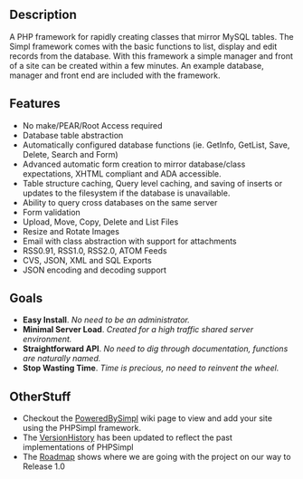 ## Description ##
A PHP framework for rapidly creating classes that mirror MySQL tables. The Simpl framework comes with the basic functions to list, display and edit records from the database. With this framework a simple manager and front of a site can be created within a few minutes. An example database, manager and front end are included with the framework.

## Features ##
  * No make/PEAR/Root Access required
  * Database table abstraction
  * Automatically configured database functions (ie. GetInfo, GetList, Save, Delete, Search and Form)
  * Advanced automatic form creation to mirror database/class expectations, XHTML compliant and ADA accessible.
  * Table structure caching, Query level caching, and saving of inserts or updates to the filesystem if the database is unavailable.
  * Ability to query cross databases on the same server
  * Form validation
  * Upload, Move, Copy, Delete and List Files
  * Resize and Rotate Images
  * Email with class abstraction with support for attachments
  * RSS0.91, RSS1.0, RSS2.0, ATOM Feeds
  * CVS, JSON, XML and SQL Exports
  * JSON encoding and decoding support

## Goals ##
  * **Easy Install**. _No need to be an administrator._
  * **Minimal Server Load**. _Created for a high traffic shared server environment._
  * **Straightforward API**. _No need to dig through documentation, functions are naturally named._
  * **Stop Wasting Time**. _Time is precious, no need to reinvent the wheel._

## OtherStuff ##
  * Checkout the [PoweredBySimpl](PoweredBySimpl.md) wiki page to view and add your site using the PHPSimpl framework.
  * The [VersionHistory](VersionHistory.md) has been updated to reflect the past implementations of PHPSimpl
  * The [Roadmap](Roadmap.md) shows where we are going with the project on our way to Release 1.0